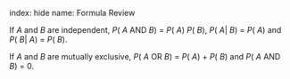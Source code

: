 index: hide
name: Formula Review

If  *A* and  *B* are independent,  *P*( *A* AND  *B*) =  *P*( *A*) *P*( *B*),  *P*( *A*| *B*) =  *P*( *A*) and  *P*( *B*| *A*) =  *P*( *B*).

If  *A* and  *B* are mutually exclusive,  *P*( *A* OR  *B*) =  *P*( *A*) +  *P*( *B*) and  *P*( *A* AND  *B*) = 0.
